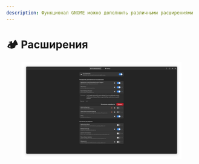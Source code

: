 ```yaml
---
description: Функционал GNOME можно дополнить различными расширениями
---
```


# 🏕 Расширения

<figure><img src="../../.gitbook/assets/Снимок экрана от 2022-10-31 11-19-53.png" alt=""><figcaption></figcaption></figure>
